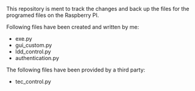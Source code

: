 This repository is ment to track the changes and back up the files for the programed files on the Raspberry PI.

Following files have been created and written by me:
- exe.py
- gui_custom.py
- ldd_control.py
- authentication.py

The following files have been provided by a third party:
- tec_control.py
